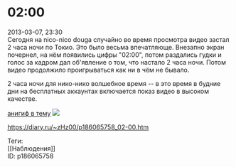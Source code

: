 02:00
======

   
 2013-03-07, 23:30   
  Сегодня на nico-nico douga случайно во время просмотра видео застал 2 часа ночи по Токио. Это было весьма впечатляюще. Внезапно экран почернел, на нём появились цифры "02:00", потом раздались гудки и голос за кадром дал об'явление о том, что настало 2 часа ночи. Потом видео продолжило проигрываться как ни в чём не бывало.   
   
 2 часа ночи для нико-нико волшебное время -- в это время в будние дни на бесплатных аккаунтах включается показ видео в высоком качестве.   
   
  [анигиф в тему](https://zHz00.diary.ru/p186065758.htm?index=1#linkmore186065758m1)     ![](pics/3ebbe8fab491.gif)      
    
 <https://diary.ru/~zHz00/p186065758_02-00.htm>   
   
 Теги:   
 [[Наблюдения]]   
 ID: p186065758